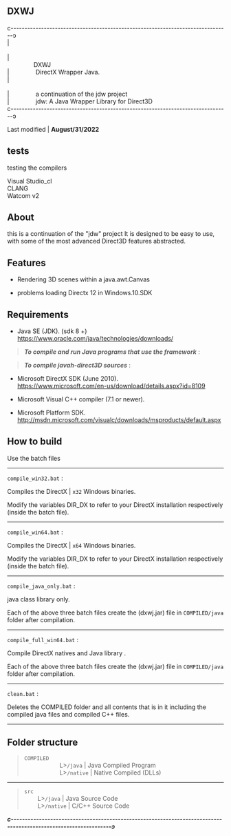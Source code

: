 __DXWJ__
--------
c-------------------------------------------------------------------------------ↄ  
|⠀⠀⠀⠀⠀⠀⠀⠀⠀⠀⠀⠀⠀⠀⠀⠀⠀⠀⠀⠀⠀⠀⠀⠀⠀⠀⠀⠀⠀⠀⠀⠀⠀⠀⠀⠀⠀⠀⠀⠀⠀⠀⠀⠀⠀⠀⠀⠀⠀  
|⠀⠀⠀⠀⠀⠀DXWJ⠀⠀⠀⠀⠀⠀⠀⠀⠀⠀⠀⠀⠀⠀⠀⠀⠀⠀⠀⠀⠀⠀⠀⠀⠀⠀⠀⠀⠀⠀⠀⠀⠀⠀⠀⠀⠀⠀⠀  
|⠀⠀⠀⠀⠀⠀DirectX Wrapper Java.⠀⠀⠀⠀⠀⠀⠀⠀⠀⠀⠀⠀⠀⠀⠀⠀⠀⠀⠀⠀⠀⠀⠀⠀⠀⠀⠀⠀  
|⠀⠀⠀⠀⠀⠀⠀⠀⠀⠀⠀⠀⠀⠀⠀⠀⠀⠀⠀⠀⠀⠀⠀⠀⠀⠀⠀⠀⠀⠀⠀⠀⠀⠀⠀⠀⠀⠀⠀⠀⠀⠀⠀⠀⠀⠀⠀⠀⠀  
|⠀⠀⠀⠀⠀⠀a continuation of the jdw project⠀⠀⠀⠀⠀⠀⠀⠀⠀⠀⠀⠀⠀⠀⠀⠀⠀⠀⠀⠀⠀  
|⠀⠀⠀⠀⠀⠀jdw: A Java Wrapper Library for Direct3D⠀⠀⠀⠀⠀⠀⠀⠀⠀⠀⠀⠀⠀⠀⠀  
c-------------------------------------------------------------------------------ↄ  

Last modified | **August/31/2022**

tests
----
testing the compilers  

Visual Studio_cl  
CLANG  
Watcom v2   

About
-----
this is a continuation of the "jdw" project It is designed to be
easy to use, with some of the most advanced Direct3D features
abstracted.


Features
--------
* Rendering 3D scenes within a java.awt.Canvas  
-  problems loading Directx 12 in Windows.10.SDK


Requirements
------------

* Java SE (JDK).  (sdk 8 +)  
   https://www.oracle.com/java/technologies/downloads/  

>***To compile and run Java programs that use the framework*** :  

>***To compile javah-direct3D sources*** :  
* Microsoft DirectX SDK (June 2010).  
   https://www.microsoft.com/en-us/download/details.aspx?id=8109  
   
* Microsoft Visual C++ compiler (7.1 or newer).  

* Microsoft Platform SDK. 
   http://msdn.microsoft.com/visualc/downloads/msproducts/default.aspx  


How to build
------------

Use the batch files  
___
```compile_win32.bat``` :   
  
Compiles the DirectX | ```x32``` Windows binaries.  

Modify the variables DIR_DX to refer to your DirectX installation respectively (inside the batch file).  
___	
```compile_win64.bat``` :  
  
Compiles the DirectX | ```x64``` Windows binaries.  

Modify the variables DIR_DX to refer to your DirectX installation respectively (inside the batch file).  
___
```compile_java_only.bat``` :   

  java class library only.

Each of the above three batch files create the (dxwj.jar) file in ```COMPILED/java``` folder
after compilation.  
___
```compile_full_win64.bat``` :   

  Compile DirectX natives and Java library .

Each of the above three batch files create the (dxwj.jar) file in ```COMPILED/java``` folder
after compilation. 
___
```clean.bat``` :  

Deletes the COMPILED folder and all contents that is in it including the compiled java files and compiled C++ files.  
___	

Folder structure
----------------

>```COMPILED```  
⠀⠀⠀⠀⠀⠀⠀⠀L>```/java```  | Java Compiled Program  
⠀⠀⠀⠀⠀⠀⠀⠀L>```/native``` | Native Compiled (DLLs)  
___
>```src```  
⠀⠀⠀L>```/java```  | Java Source Code  
⠀⠀⠀L>```/native``` | C/C++ Source Code  
  
___c----------------------------------------------------------------------------------------------------------------ↄ___
